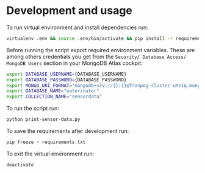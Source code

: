 # Development and usage

To run virtual environment and install dependencies run:

```bash
virtualenv .env && source .env/bin/activate && pip install -r requirements.txt
```

Before running the script export required environment variables. These are among others credentials you get from the `Security/ Database Access/ MongoDB Users` section in your MongoDB Atlas cockpit:

```bash
export DATABASE_USERNAME={DATABASE_USERNAME}
export DATABASE_PASSWORD={DATABASE_PASSWORD}
export MONGO_URI_FORMAT="mongodb+srv://{}:{}@franpog-cluster-uteiq.mongodb.net/test?retryWrites=true&w=majority"
export DATABASE_NAME="waterinator"
export COLLECTION_NAME="sensordata"
```

To run the script run:

```bash
python print-sensor-data.py
```

To save the requirements after development run:

```bash
pip freeze > requirements.txt
```

To exit the virtual environment run:

```bash
deactivate
```
